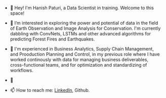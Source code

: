 - 👋 Hey! I'm Hanish Paturi, a Data Scientist in training. Welcome to this space!

- 👀 I’m interested in exploring the power and potential of data in the field of Earth Observation and Image Analysis for Conservation. I'm currently dabbling with ConvNets, LSTMs and other advanced algorithms for predicting Forest Fires and Earthquakes.  
- 🌱 I'm experienced in Business Analytics, Supply Chain Management, and Prooduction Planning and Control, in my previous role where I have worked continously with data for managing business deliverables, cross-functional teams, and for optimization and standardizing of workflows.
- 💞️ 
- 📫 How to reach me: [LinkedIn](https://www.linkedin.com/in/hanish-paturi/), Github.

<!---
hantablack9/hantablack9 is a ✨ special ✨ repository because its `README.md` (this file) appears on your GitHub profile.
You can click the Preview link to take a look at your changes.
--->
